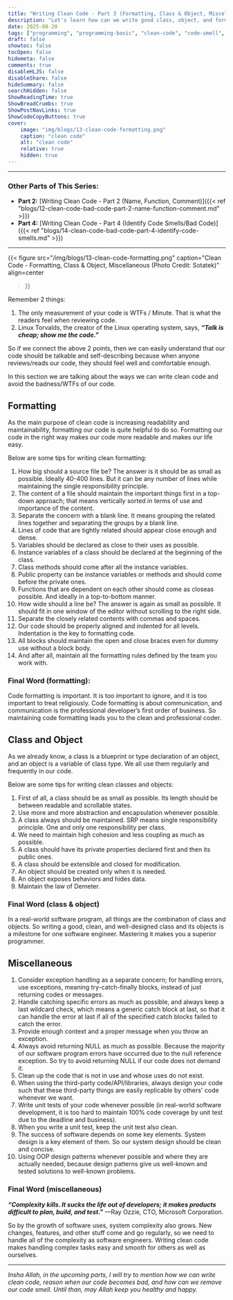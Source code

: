```yaml
---
title: "Writing Clean Code - Part 3 (Formatting, Class & Object, Miscellaneous)"
description: "Let's learn how can we write good class, object, and format code"
date: 2025-08-20
tags: ["programming", "programming-basic", "clean-code", "code-smell", "bad-smell", "formatting", "class-object"]
draft: false
showtoc: false
tocOpen: false
hidemeta: false
comments: true
disableHLJS: false
disableShare: false
hideSummary: false
searchHidden: false
ShowReadingTime: true
ShowBreadCrumbs: true
ShowPostNavLinks: true
ShowCodeCopyButtons: true
cover:
    image: "img/blogs/13-clean-code-formatting.png"
    caption: "clean code"
    alt: "clean code"
    relative: true
    hidden: true
---
```


---
### Other Parts of This Series:
- **Part 2:** [Writing Clean Code - Part 2 (Name, Function, Comment)]({{< ref "blogs/12-clean-code-bad-code-part-2-name-function-comment.md" >}})
- **Part 4:** [Writing Clean Code - Part 4 (Identify Code Smells/Bad Code)]({{< ref "blogs/14-clean-code-bad-code-part-4-identify-code-smells.md" >}})
---

{{< figure
    src="/img/blogs/13-clean-code-formatting.png"
    caption="Clean Code - Formatting, Class & Object, Miscellaneous (Photo Credit: Sotatek)"
    align=center
>}}

Remember 2 things:
1. The only measurement of your code is WTFs / Minute. That is what the readers feel when reviewing code.
2. Linux Torvalds, the creator of the Linux operating system, says, ***“Talk is cheap; show me the code.”***

So if we connect the above 2 points, then we can easily understand that our code should be talkable and self-describing because when anyone reviews/reads our code, they should feel well and comfortable enough. 

In this section we are talking about the ways we can write clean code and avoid the badness/WTFs of our code.

## Formatting
As the main purpose of clean code is increasing readability and maintainability, formatting our code is quite helpful to do so. Formatting our code in the right way makes our code more readable and makes our life easy. 

Below are some tips for writing clean formatting:

1. How big should a source file be? The answer is it should be as small as possible. Ideally 40-400 lines. But it can be any number of lines while maintaining the single responsibility principle.
2. The content of a file should maintain the important things first in a top-down approach; that means vertically sorted in terms of use and importance of the content.
3. Separate the concern with a blank line. It means grouping the related lines together and separating the groups by a blank line.
4. Lines of code that are tightly related should appear close enough and dense.
5. Variables should be declared as close to their uses as possible.
6. Instance variables of a class should be declared at the beginning of the class.
7. Class methods should come after all the instance variables.
8. Public property can be instance variables or methods and should come before the private ones.
9. Functions that are dependent on each other should come as closeas possible. And ideally in a top-to-bottom manner.
10. How wide should a line be? The answer is again as small as possible. It should fit in one window of the editor without scrolling to the right side.
11. Separate the closely related contents with commas and spaces.
12. Our code should be properly aligned and indented for all levels. Indentation is the key to formatting code.
13. All blocks should maintain the open and close braces even for dummy use without a block body.
14. And after all, maintain all the formatting rules defined by the team you work with.

### Final Word (formatting):
Code formatting is important. It is too important to ignore, and it is too important to treat religiously. Code formatting is about communication, and communication is the professional developer’s first order of business. So maintaining code formatting leads you to the clean and professional coder.

## Class and Object
As we already know, a class is a blueprint or type declaration of an object, and an object is a variable of class type. We all use them regularly and frequently in our code. 

Below are some tips for writing clean classes and objects:

1. First of all, a class should be as small as possible. Its length should be between readable and scrollable states.
2. Use more and more abstraction and encapsulation whenever possible.
3. A class always should be maintained. SRP means single responsibility principle. One and only one responsibility per class.
4. We need to maintain high cohesion and less coupling as much as possible.
5. A class should have its private properties declared first and then its public ones.
6. A class should be extensible and closed for modification.
7. An object should be created only when it is needed.
8. An object exposes behaviors and hides data.
9. Maintain the law of Demeter.

### Final Word (class & object)
In a real-world software program, all things are the combination of class and objects. So writing a good, clean, and well-designed class and its objects is a milestone for one software engineer. Mastering it makes you a superior programmer.

## Miscellaneous
1. Consider exception handling as a separate concern; for handling errors, use exceptions, meaning try-catch-finally blocks, instead of just returning codes or messages.
2. Handle catching specific errors as much as possible, and always keep a last wildcard check, which means a generic catch block at last, so that it can handle the error at last if all of the specified catch blocks failed to catch the error.
3. Provide enough context and a proper message when you throw an exception.
4. Always avoid returning NULL as much as possible. Because the majority of our software program errors have occurred due to the null reference exception. So try to avoid returning NULL if our code does not demand it.
5. Clean up the code that is not in use and whose uses do not exist.
6. When using the third-party code/API/libraries, always design your code such that these third-party things are easily replicable by others' code whenever we want.
7. Write unit tests of your code whenever possible (in real-world software development, it is too hard to maintain 100% code coverage by unit test due to the deadline and business).
8. When you write a unit test, keep the unit test also clean.
9. The success of software depends on some key elements. System design is a key element of them. So our system design should be clean and concise.
10. Using OOP design patterns whenever possible and where they are actually needed, because design patterns give us well-known and tested solutions to well-known problems.

### Final Word (miscellaneous)
***“Complexity kills. It sucks the life out of developers; it makes products difficult to plan, build, and test.”*** —Ray Ozzie, CTO, Microsoft Corporation.

So by the growth of software uses, system complexity also grows. New changes, features, and other stuff come and go regularly, so we need to handle all of the complexity as software engineers. Writing clean code makes handling complex tasks easy and smooth for others as well as ourselves.

---

*Insha Allah, in the upcoming parts, I will try to mention how we can write clean code, reason when our code becomes bad, and how can we remove our code smell. Until than, may Allah keep you healthy and happy.*